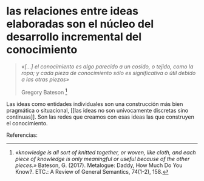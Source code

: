 # las relaciones entre ideas elaboradas son el núcleo del desarrollo incremental del conocimiento
>*«[…] el conocimiento es algo parecido a un cosido, o tejido, como la ropa; y cada pieza de conocimiento sólo es significativa o útil debido a las otras piezas»*
>
>Gregory Bateson [^bateson2017]

Las ideas como entidades individuales son una construcción más bien pragmática o situacional, [[las ideas no son unívocamente discretas sino continuas]]. Son las redes que creamos con esas ideas las que construyen el conocimiento.

Referencias:

[^bateson2017]:  *«knowledge is all sort of knitted together, or woven, like cloth, and each piece of knowledge is only meaningful or useful because of the other pieces.»* Bateson, G. (2017). Metalogue: Daddy, How Much Do You Know?. ETC.: A Review of General Semantics, 74(1-2), 158.
